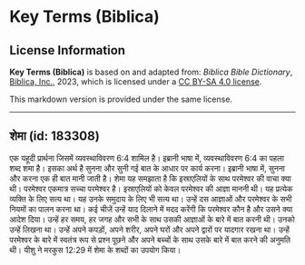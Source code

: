 # Key Terms (Biblica)

## License Information

**Key Terms (Biblica)** is based on and adapted from: _Biblica Bible Dictionary_, [Biblica, Inc.](https://www.biblica.com/), 2023, which is licensed under a [CC BY-SA 4.0 license](https://creativecommons.org/licenses/by-sa/4.0/legalcode.en).

This markdown version is provided under the same license.



--------------------------------

## शेमा (id: 183308)

एक यहूदी प्रार्थना जिसमें व्यवस्थाविवरण 6:4 शामिल है। इब्रानी भाषा में, व्यवस्थाविवरण 6:4 का पहला शब्द शमा है। इसका अर्थ है सुनना और सुनी गई बात के आधार पर कार्य करना। इब्रानी भाषा में, सुनना और करना एक ही बात मानी जाती है। शेमा यह समझाता है कि इस्राएलियों के साथ परमेश्वर की वाचा क्या थी। परमेश्वर एकमात्र सच्चा परमेश्वर है। इस्राएलियों को केवल परमेश्वर की आज्ञा माननी थी। यह प्रत्येक व्यक्ति के लिए सत्य था। यह उनके समुदाय के लिए भी सत्य था। उन्हें दस आज्ञाओं और परमेश्वर के सभी नियमों का पालन करना था। कई चीजें उन्हें याद दिलाने में मदद करेंगी कि परमेश्वर कौन है और उसने क्या आदेश दिया। उन्हें हर समय, हर जगह और सभी के साथ उसकी आज्ञाओं के बारे में बात करनी थी। उनको उन्हें लिखना था। उन्हें अपने कपड़ों, अपने शरीर, अपने घरों और अपने द्वारों पर यादगार रखना था। उन्हें परमेश्वर के बारे में स्वतंत्र रूप से प्रश्न पूछने और अपने बच्चों के साथ उसके बारे में बात करने की अनुमति थी। यीशु ने मरकुस 12:29 में शेमा के शब्दों का उपयोग किया।


